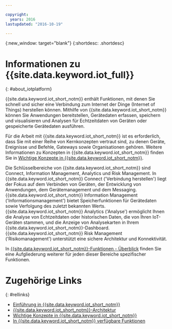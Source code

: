 ```yaml
---

copyright:
  years: 2016
lastupdated: "2016-10-19"

---
```


{:new_window: target="blank"}
{:shortdesc: .shortdesc}

# Informationen zu {{site.data.keyword.iot_full}}
{: #about_iotplatform}

{{site.data.keyword.iot_short_notm}} enthält Funktionen, mit denen Sie schnell und sicher eine Verbindung zum Internet der Dinge (Internet of Things) herstellen können. Mithilfe von {{site.data.keyword.iot_short_notm}} können Sie Anwendungen bereitstellen, Gerätedaten erfassen, speichern und visualisieren und Analysen für Echtzeitdaten von Geräten oder gespeicherte Gerätedaten ausführen.

Für die Arbeit mit {{site.data.keyword.iot_short_notm}} ist es erforderlich, dass Sie mit einer Reihe von Kernkonzepten vertraut sind, zu denen Geräte, Ereignisse und Befehle, Gateways sowie Organisationen gehören. Weitere Informationen zu Konzepten in {{site.data.keyword.iot_short_notm}} finden Sie in [Wichtige Konzepte in {{site.data.keyword.iot_short_notm}}](/iotplatform_overview.html#wwatsoniotplatform_importantconcepts).

Die Schlüsselbereiche von {{site.data.keyword.iot_short_notm}} sind Connect, Information Management, Analytics und Risk Management. In {{site.data.keyword.iot_short_notm}} Connect ('Verbindung herstellen') liegt der Fokus auf dem Verbinden von Geräten, der Entwicklung von Anwendungen, dem Gerätemanagement und dem Messaging. {{site.data.keyword.iot_short_notm}} Information Management ('Informationsmanagement') bietet Speicherfunktionen für Gerätedaten sowie Verfolgung des zuletzt bekannten Werts. {{site.data.keyword.iot_short_notm}} Analytics ('Analyse') ermöglicht Ihnen die Analyse von Echtzeitdaten oder historischen Daten, die von Ihren IoT-Geräten stammen, und die Anzeige von Analysekarten in Ihrem {{site.data.keyword.iot_short_notm}}-Dashboard. {{site.data.keyword.iot_short_notm}} Risk Management ('Risikomanagement') unterstützt eine sichere Architektur und Konnektivität.

In [{{site.data.keyword.iot_short_notm}}-Funktionen - Überblick](/feature_overview.html) finden Sie eine Aufgliederung weiterer für jeden dieser Bereiche spezifischer Funktionen.

# Zugehörige Links
{: #rellinks}
* [Einführung in {{site.data.keyword.iot_short_notm}}](/index.html?pos=2)
* [{{site.data.keyword.iot_short_notm}}-Architektur](/iotplatform_overview.html#watsoniotplatform_architecture)
* [Wichtige Konzepte in {{site.data.keyword.iot_short_notm}}](/iotplatform_overview.html#watsoniotplatform_importantconcepts)
* [In {{site.data.keyword.iot_short_notm}} verfügbare Funktionen](/feature_overview.html)
